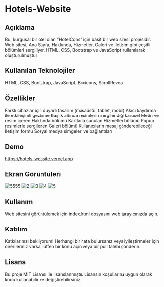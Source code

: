 
# Hotels-Website

## Açıklama
Bu, kurgusal bir otel olan "HotelCons" için basit bir web sitesi projesidir. Web sitesi, Ana Sayfa, Hakkında, Hizmetler, Galeri ve İletişim gibi çeşitli bölümleri sergiliyor. HTML, CSS, Bootstrap ve JavaScript kullanılarak oluşturulmuştur

## Kullanılan Teknolojiler
HTML,
CSS,
Bootstrap,
JavaScript,
Boxicons,
ScrollReveal.

## Özellikler
Farklı cihazlar için duyarlı tasarım (masaüstü, tablet, mobil)
Akıcı kaydırma ile etkileşimli gezinme
Başlık altında resimlerin sergilendiği karusel
Metin ve resim içeren Hakkında bölümü
Kartlarla sunulan Hizmetler bölümü
Popup resimlerle sergilenen Galeri bölümü
Kullanıcıların mesaj gönderebileceği İletişim formu
Sosyal medya simgeleri ve bağlantıları

## Demo
https://hotels-website.vercel.app

## Ekran Görüntüleri

![5555](https://github.com/measses/Hotels-Website/assets/67739721/599289ef-16e2-4456-96e7-273926b9a270)
![2](https://github.com/measses/Hotels-Website/assets/67739721/c28e2e17-a9a9-4586-a442-3c4c55d4bd3a)
![3](https://github.com/measses/Hotels-Website/assets/67739721/5345defb-dc1e-4eb3-8d06-45295364abb2)
![4](https://github.com/measses/Hotels-Website/assets/67739721/d0843491-0e1b-41a7-9a54-e47051d8ea21)
![5](https://github.com/measses/Hotels-Website/assets/67739721/8deddebf-a205-4d47-bf1c-25f2cc4a0ec3)




## Kullanım
Web sitesini görüntülemek için index.html dosyasını web tarayıcınızda açın.

## Katılım
Katkılarınızı bekliyorum! Herhangi bir hata bulursanız veya iyileştirmeler için önerileriniz varsa, lütfen bir konu açın veya bir pull talebi gönderin.

## Lisans
Bu proje MIT Lisansı ile lisanslanmıştır. Lisansın koşullarına uygun olarak kodu kullanabilir ve değiştirebilirsiniz.

